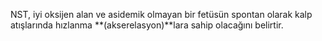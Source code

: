 NST, iyi oksijen alan ve asidemik olmayan bir fetüsün spontan olarak kalp atışlarında hızlanma **(akserelasyon)**lara sahip olacağını belirtir.

